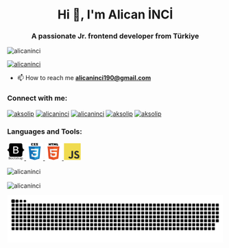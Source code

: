 <h1 align="center">Hi 👋, I'm Alican İNCİ</h1>
<h3 align="center">A passionate Jr. frontend developer from Türkiye</h3>

<p align="left"> <img src="https://komarev.com/ghpvc/?username=alicaninci&label=Profile%20views&color=0e75b6&style=flat" alt="alicaninci" /> </p>

<p align="left"> <a href="https://github.com/ryo-ma/github-profile-trophy"><img src="https://github-profile-trophy.vercel.app/?username=alicaninci" alt="alicaninci" /></a> </p>

- 📫 How to reach me **alicaninci190@gmail.com**

<h3 align="left">Connect with me:</h3>
<p align="left">
<a href="https://codepen.io/aksolip" target="blank"><img align="center" src="https://raw.githubusercontent.com/rahuldkjain/github-profile-readme-generator/master/src/images/icons/Social/codepen.svg" alt="aksolip" height="30" width="40" /></a>
<a href="https://linkedin.com/in/alicaninci" target="blank"><img align="center" src="https://raw.githubusercontent.com/rahuldkjain/github-profile-readme-generator/master/src/images/icons/Social/linked-in-alt.svg" alt="alicaninci" height="30" width="40" /></a>
<a href="[https://stackoverflow.com/users/23211818/alican%c4%b0nci]" target="blank"><img align="center" src="https://raw.githubusercontent.com/rahuldkjain/github-profile-readme-generator/master/src/images/icons/Social/stack-overflow.svg" alt="alicani̇nci" height="30" width="40" /></a>
<a href="https://codesandbox.com/aksolip" target="blank"><img align="center" src="https://raw.githubusercontent.com/rahuldkjain/github-profile-readme-generator/master/src/images/icons/Social/codesandbox.svg" alt="aksolip" height="30" width="40" /></a>
<a href="https://discord.gg/aksolip" target="blank"><img align="center" src="https://raw.githubusercontent.com/rahuldkjain/github-profile-readme-generator/master/src/images/icons/Social/discord.svg" alt="aksolip" height="30" width="40" /></a>
</p>

<h3 align="left">Languages and Tools:</h3>
<p align="left"> <a href="https://getbootstrap.com" target="_blank" rel="noreferrer"> <img src="https://raw.githubusercontent.com/devicons/devicon/master/icons/bootstrap/bootstrap-plain-wordmark.svg" alt="bootstrap" width="40" height="40"/> </a> <a href="https://www.w3schools.com/css/" target="_blank" rel="noreferrer"> <img src="https://raw.githubusercontent.com/devicons/devicon/master/icons/css3/css3-original-wordmark.svg" alt="css3" width="40" height="40"/> </a> <a href="https://www.w3.org/html/" target="_blank" rel="noreferrer"> <img src="https://raw.githubusercontent.com/devicons/devicon/master/icons/html5/html5-original-wordmark.svg" alt="html5" width="40" height="40"/> </a> <a href="https://developer.mozilla.org/en-US/docs/Web/JavaScript" target="_blank" rel="noreferrer"> <img src="https://raw.githubusercontent.com/devicons/devicon/master/icons/javascript/javascript-original.svg" alt="javascript" width="40" height="40"/> </a> </p>

<p><img align="center" src="https://github-readme-stats.vercel.app/api/top-langs?username=alicaninci&show_icons=true&locale=en&layout=compact" alt="alicaninci" /></p>

<p><img align="center" src="https://github-readme-streak-stats.herokuapp.com/?user=alicaninci&" alt="alicaninci" /></p>

<picture>
  <source media="(prefers-color-scheme: dark)" srcset="https://raw.githubusercontent.com/alicaninci/alicaninci/output/github-contribution-grid-snake-dark.svg">
  <source media="(prefers-color-scheme: light)" srcset="https://raw.githubusercontent.com/alicaninci/alicaninci/output/github-contribution-grid-snake.svg">
  <img alt="github contribution grid snake animation" src="https://raw.githubusercontent.com/alicaninci/alicaninci/output/github-contribution-grid-snake.svg">
</picture>
